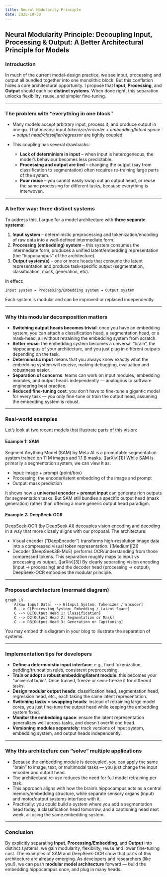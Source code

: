 ```yaml
---
title: Neural Modularity Principle
date: 2025-10-30
---
```

## Neural Modularity Principle: Decoupling Input, Processing & Output: A Better Architectural Principle for Models

### Introduction

In much of the current model-design practice, we see input, processing and output all bundled together into one monolithic block. But this conflation hides a core architectural opportunity. I propose that **Input**, **Processing**, and **Output** should each be **distinct systems**. When done right, this separation unlocks flexibility, reuse, and simpler fine-tuning.

---

### The problem with “everything in one block”

* Many models accept arbitrary input, process it, and produce output in one go. That means: input *tokenizer/encoder + embedding/latent space + output head/classifier/regressor* are tightly coupled.
* This coupling has several drawbacks:

  * **Lack of determinism in input** – when input is heterogeneous, the model’s behaviour becomes less predictable.
  * **Processing and output are tied** – changing the output (say from classification to segmentation) often requires re-training large parts of the system.
  * **Poor reuse** – you cannot easily swap out an output head, or reuse the same processing for different tasks, because everything is interwoven.

---

### A better way: three distinct systems

To address this, I argue for a model architecture with **three separate systems**:

1. **Input system** – deterministic preprocessing and tokenization/encoding of raw data into a well-defined intermediate form.
2. **Processing (embedding) system** – this system consumes the intermediate form, produces a unified latent/embedding representation (the “hippocampus” of the architecture).
3. **Output system(s)** – one or more heads that consume the latent representation and produce task-specific output (segmentation, classification, mask, generation, etc).

In effect:

```
Input system → Processing/Embedding system → Output system
```

Each system is modular and can be improved or replaced independently.

---

### Why this modular decomposition matters

* **Switching output heads becomes trivial**: once you have an embedding system, you can attach a classification head, a segmentation head, or a mask-head, all without retraining the embedding system from scratch.
* **Better reuse**: the embedding system becomes a universal “brain”, the hippocampus of your architecture, and you just plug in different outputs depending on the task.
* **Deterministic input** means that you always know exactly what the embedding system will receive, making debugging, evaluation and robustness easier.
* **Separation of concerns**: teams can work on input modules, embedding modules, and output heads independently — analogous to software engineering best practice.
* **Reduced fine-tuning cost**: you don’t have to fine-tune a gigantic model for every task — you only fine-tune or train the output head, assuming the embedding system is robust.

---

### Real-world examples

Let’s look at two recent models that illustrate parts of this vision:

#### Example 1: SAM

Segment Anything Model (SAM) by Meta AI is a promptable segmentation system trained on 11 M images and 1.1 B masks. ([arXiv][1])
While SAM is primarily a segmentation system, we can view it as:

* Input: image + prompt (point/box)
* Processing: the encoder/latent embedding of the image and prompt
* Output: mask prediction

It shows how a **universal encoder + prompt input** can generate rich outputs for segmentation tasks. But SAM still bundles a specific output head (mask generation) rather than offering a more generic output head paradigm.

#### Example 2: DeepSeek-OCR

DeepSeek‑OCR (by DeepSeek AI) decouples vision encoding and decoding in a way that more closely aligns with our proposal. The architecture:

* Visual encoder (“DeepEncoder”) transforms high-resolution image data into a compressed visual token representation. ([Medium][2])
* Decoder (DeepSeek3B-MoE) performs OCR/understanding from those compressed tokens. This separation roughly maps to input vs processing vs output. ([arXiv][3])
  By clearly separating vision encoding (input → processing) and the decoder head (processing → output), DeepSeek-OCR embodies the modular principle.

---

### Proposed architecture (mermaid diagram)

```mermaid
graph LR
    A[Raw Input Data] --> B[Input System: Tokenizer / Encoder]
    B --> C[Processing System: Embedding / Latent Space]
    C --> D1[Output Head 1: Classification]
    C --> D2[Output Head 2: Segmentation or Mask]
    C --> D3[Output Head 3: Generation or Captioning]
```

You may embed this diagram in your blog to illustrate the separation of systems.

---

### Implementation tips for developers

* **Define a deterministic input interface**: e.g., fixed tokenization, padding/truncation rules, consistent preprocessing.
* **Train or adopt a robust embedding/latent module**: this becomes your “universal brain”. Once trained, freeze or semi-freeze it for different tasks.
* **Design modular output heads**: classification head, segmentation head, regression head, etc., each taking the same latent representation.
* **Switching tasks = swapping heads**: instead of retraining large model cores, you just fine-tune the output head while keeping the embedding system fixed.
* **Monitor the embedding space**: ensure the latent representation generalizes well across tasks, and doesn’t overfit one head.
* **Versioning modules separately**: track versions of input system, embedding system, and output heads independently.

---

### Why this architecture can “solve” multiple applications

* Because the embedding module is decoupled, you can apply the same “brain” to image, text, or multimodal tasks — you just change the input encoder and output head.
* The architectural re-use reduces the need for full model retraining per task.
* This approach aligns with how the brain’s hippocampus acts as a central memory/embedding structure, while separate sensory organs (input) and motor/output systems interface with it.
* Practically: you could build a system where you add a segmentation head today, a classification head tomorrow, and a captioning head next week, all using the same embedding system.

---

### Conclusion

By explicitly separating **Input**, **Processing/Embedding**, and **Output** into distinct systems, we gain modularity, flexibility, reuse and lower fine-tuning cost. The examples of SAM and DeepSeek-OCR show that parts of this architecture are already emerging. As developers and researchers (like you!), we can push **modular model architecture** forward — build the embedding hippocampus once, and plug in many heads.
